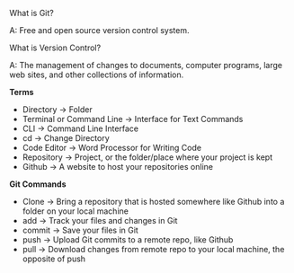 What is Git?

A: Free and open source version control system.

What is Version Control?

A: The management of changes to documents, computer programs, large web sites, and other collections of information.

**Terms**


- Directory -> Folder
- Terminal or Command Line -> Interface for Text Commands
- CLI -> Command Line Interface
-  cd -> Change Directory
- Code Editor -> Word Processor for Writing Code
- Repository -> Project, or the folder/place where your project is kept
- Github -> A website to host your repositories online

**Git Commands**


- Clone -> Bring a repository that is hosted somewhere like Github into a folder on your local machine
- add -> Track your files and changes in Git
-  commit -> Save your files in Git
- push -> Upload Git commits to a remote repo, like Github 
-  pull -> Download changes from remote repo to your local machine, the opposite of push
